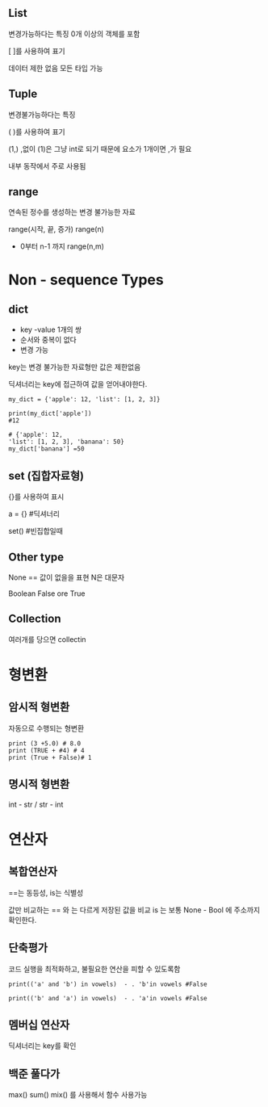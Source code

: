 ## List

변경가능하다는 특징
0개 이상의 객체를 포함

[ ]를 사용하여 표기

데이터 제한 없음 모든 타입 가능

## Tuple

변경불가능하다는 특징

( )를 사용하여 표기

(1,) ,없이 (1)은 그냥 int로 되기 때문에 요소가 1개이면 ,가 필요

내부 동작에서 주로 사용됨

## range
연속된 정수를 생성하는 변경 불가능한 자료

range(시작, 끝, 증가)
range(n)
- 0부터 n-1 까지
range(n,m)

# Non - sequence Types

## dict
- key -value 1개의 쌍
- 순서와 중복이 없다
- 변경 가능

key는 변경 불가능한 자료형만 값은 제한없음

딕셔너리는 key에 접근하여 값을 얻어내야한다.

```
my_dict = {'apple': 12, 'list': [1, 2, 3]}

print(my_dict['apple'])
#12

# {'apple': 12, 
'list': [1, 2, 3], 'banana': 50}
my_dict['banana'] =50

```

## set (집합자료형)

{}를 사용하여 표시

a = {} #딕셔너리

set() #빈집합일때


## Other type

None == 값이 없을을 표현
N은 대문자

Boolean
False ore True

## Collection

여러개를 당으면 collectin


# 형변환

## 암시적 형변환
자동으로 수행되는 형변환

```
print (3 +5.0) # 8.0
print (TRUE + #4) # 4
print (True + False)# 1
```

## 명시적 형변환

int - str / str - int


# 연산자

## 복합연산자

==는 동등성, is는 식별성

값만 비교하는 == 와 는 다르게 저장된 값을 비교
is 는 보통 None - Bool 에  주소까지 확인한다.

## 단축평가
코드 실행을 최적화하고, 불필요한 연산을 피할 수 있도록함
```
print(('a' and 'b') in vowels)  - . 'b'in vowels #False

print(('b' and 'a') in vowels)  - . 'a'in vowels #False
```

## 멤버십 연산자

딕셔너리는 key를 확인


## 백준 풀다가

max()
sum()
mix()
를 사용해서 함수 사용가능 




